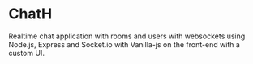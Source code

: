 # ChatH
Realtime chat application with rooms and users with websockets using Node.js, Express and Socket.io with Vanilla-js on the front-end with a custom UI.
